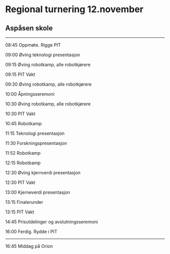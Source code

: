 # Regional turnering 12.november

## Aspåsen skole

---
08:45 Oppmøte. Rigge PIT

09:00 Øving teknologi presentasjon

09:15 Øving robotkamp, alle robotkjørere

09:15 PIT Vakt

09:30 Øving robotkamp, alle robotkjørere

10:00 Åpningsseremoni

10:30 Øving robotkamp, alle robotkjørere

10:30 PIT Vakt

10:45 Robotkamp

11:15 Teknologi presentasjon

11:30 Forskningspresentasjon

11:52 Robotkamp

12:15 Robotkamp

12:30 Øving kjernverdi presentasjon

12:30 PIT Vakt

13:00 Kjerneverdi presentasjon

13:15 Finalerunder

13:15 PIT Vakt

14:45 Prisutdelinger og avslutningsseremoni

16:00 Ferdig. Rydde i PIT

---
16:45 Middag på Orion



